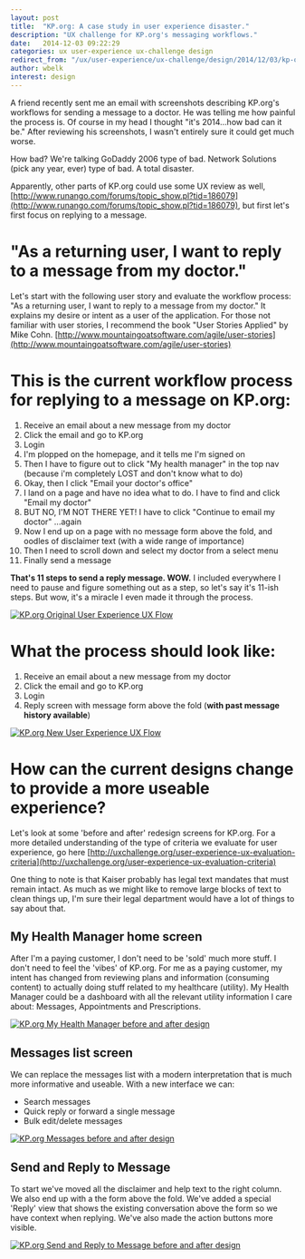 ```yaml
---
layout: post
title:  "KP.org: A case study in user experience disaster."
description: "UX challenge for KP.org's messaging workflows."
date:   2014-12-03 09:22:29
categories: ux user-experience ux-challenge design
redirect_from: "/ux/user-experience/ux-challenge/design/2014/12/03/kp-org-a-case-study-in-user-experience-disaster/"
author: wbelk
interest: design
---
```

A friend recently sent me an email with screenshots describing KP.org's workflows for sending a message to a doctor. He was telling me how painful the process is. Of course in my head I thought "it's 2014...how bad can it be." After reviewing his screenshots, I wasn't entirely sure it could get much worse.

How bad? We're talking GoDaddy 2006 type of bad. Network Solutions (pick any year, ever) type of bad. A total disaster.

Apparently, other parts of KP.org could use some UX review as well, [http://www.runango.com/forums/topic_show.pl?tid=186079](http://www.runango.com/forums/topic_show.pl?tid=186079), but first let's first focus on replying to a message.

"As a returning user, I want to reply to a message from my doctor."
====================

Let's start with the following user story and evaluate the workflow process: "As a returning user, I want to reply to a message from my doctor." It explains my desire or intent as a user of the application. For those not familiar with user stories, I recommend the book "User Stories Applied" by Mike Cohn. [http://www.mountaingoatsoftware.com/agile/user-stories](http://www.mountaingoatsoftware.com/agile/user-stories)

This is the current workflow process for replying to a message on KP.org:
====================

1. Receive an email about a new message from my doctor
2. Click the email and go to KP.org
3. Login
4. I'm plopped on the homepage, and it tells me I'm signed on
5. Then I have to figure out to click "My health manager" in the top nav (because i'm completely LOST and don't know what to do)
6. Okay, then I click "Email your doctor's office"
7. I land on a page and have no idea what to do. I have to find and click "Email my doctor"
8. BUT NO, I'M NOT THERE YET! I have to click "Continue to email my doctor" ...again
9. Now I end up on a page with no message form above the fold, and oodles of disclaimer text (with a wide range of importance)
10. Then I need to scroll down and select my doctor from a select menu
11. Finally send a message

**That's 11 steps to send a reply message. WOW.** I included everywhere I need to pause and figure something out as a step, so let's say it's 11-ish steps. But wow, it's a miracle I even made it through the process.

[![KP.org Original User Experience UX Flow](/images/wbelk/kp-original-flow.gif)](/images/wbelk/kp-original-flow.gif)

What the process should look like:
====================

1. Receive an email about a new message from my doctor
2. Click the email and go to KP.org
3. Login
4. Reply screen with message form above the fold (**with past message history available**)

[![KP.org New User Experience UX Flow](/images/wbelk/kp-new-flow.gif)](/images/wbelk/kp-new-flow.gif)

How can the current designs change to provide a more useable experience?
====================

Let's look at some 'before and after' redesign screens for KP.org. For a more detailed understanding of the type of criteria we evaluate for user experience, go here [http://uxchallenge.org/user-experience-ux-evaluation-criteria](http://uxchallenge.org/user-experience-ux-evaluation-criteria)

One thing to note is that Kaiser probably has legal text mandates that must remain intact. As much as we might like to remove large blocks of text to clean things up, I'm sure their legal department would have a lot of things to say about that.

My Health Manager home screen
--------------------

After I'm a paying customer, I don't need to be 'sold' much more stuff. I don't need to feel the 'vibes' of KP.org. For me as a paying customer, my intent has changed from reviewing plans and information (consuming content) to actually doing stuff related to my healthcare (utility). My Health Manager could be a dashboard with all the relevant utility information I care about: Messages, Appointments and Prescriptions.

[![KP.org My Health Manager before and after design](/images/wbelk/kp-health-manager.gif)](/images/wbelk/kp-health-manager.gif)

Messages list screen
--------------------

We can replace the messages list with a modern interpretation that is much more informative and useable. With a new interface we can:

- Search messages
- Quick reply or forward a single message
- Bulk edit/delete messages

[![KP.org Messages before and after design](/images/wbelk/kp-messages.gif)](/images/wbelk/kp-messages.gif)

Send and Reply to Message
--------------------

To start we've moved all the disclaimer and help text to the right column. We also end up with a the form above the fold.  We've added a special 'Reply' view that shows the existing conversation above the form so we have context when replying. We've also made the action buttons more visible.

[![KP.org Send and Reply to Message before and after design](/images/wbelk/kp-reply.gif)](/images/wbelk/kp-reply.gif)
